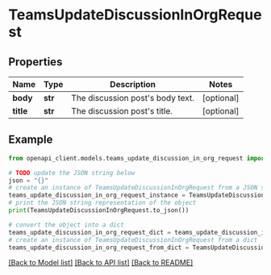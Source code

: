 # TeamsUpdateDiscussionInOrgRequest


## Properties

Name | Type | Description | Notes
------------ | ------------- | ------------- | -------------
**body** | **str** | The discussion post&#39;s body text. | [optional] 
**title** | **str** | The discussion post&#39;s title. | [optional] 

## Example

```python
from openapi_client.models.teams_update_discussion_in_org_request import TeamsUpdateDiscussionInOrgRequest

# TODO update the JSON string below
json = "{}"
# create an instance of TeamsUpdateDiscussionInOrgRequest from a JSON string
teams_update_discussion_in_org_request_instance = TeamsUpdateDiscussionInOrgRequest.from_json(json)
# print the JSON string representation of the object
print(TeamsUpdateDiscussionInOrgRequest.to_json())

# convert the object into a dict
teams_update_discussion_in_org_request_dict = teams_update_discussion_in_org_request_instance.to_dict()
# create an instance of TeamsUpdateDiscussionInOrgRequest from a dict
teams_update_discussion_in_org_request_from_dict = TeamsUpdateDiscussionInOrgRequest.from_dict(teams_update_discussion_in_org_request_dict)
```
[[Back to Model list]](../README.md#documentation-for-models) [[Back to API list]](../README.md#documentation-for-api-endpoints) [[Back to README]](../README.md)


